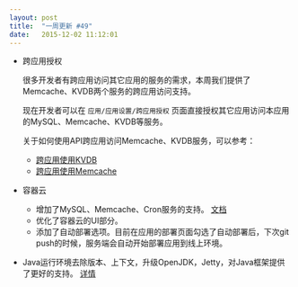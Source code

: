 ```yaml
---
layout: post
title:  "一周更新 #49"
date:   2015-12-02 11:12:01
---
```


- 跨应用授权

    很多开发者有跨应用访问其它应用的服务的需求，本周我们提供了Memcache、KVDB两个服务的跨应用访问支持。

    现在开发者可以在 ``应用/应用设置/跨应用授权`` 页面直接授权其它应用访问本应用的MySQL、Memcache、KVDB等服务。

    关于如何使用API跨应用访问Memcache、KVDB服务，可以参考：

    - [跨应用使用KVDB](http://apidoc.sinaapp.com/source-class-SaeKV.html#138-145)
    - [跨应用使用Memcache](http://www.sinacloud.com/doc/sae/php/memcache.html?#shi-yong-shi-li)

- 容器云

  + 增加了MySQL、Memcache、Cron服务的支持。 [文档](http://www.sinacloud.com/doc/sc2/index.html#fu-wu-shi-yong-zhi-nan)
  + 优化了容器云的UI部分。
  + 添加了自动部署选项。目前在应用的部署页面勾选了自动部署后，下次git push的时候，服务端会自动开始部署应用到线上环境。

- Java运行环境去除版本、上下文，升级OpenJDK，Jetty，对Java框架提供了更好的支持。 [详情](/2015/12/02/java-runtime-updates.html)
